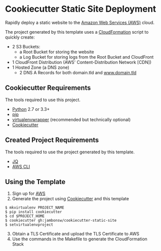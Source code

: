 # Cookiecutter Static Site Deployment

Rapidly deploy a static website to the [Amazon Web Services (AWS)](https://aws.amazon.com/) cloud.

The project generated by this template uses a [CloudFormation](https://aws.amazon.com/cloudformation/) script to quickly create:

- 2 S3 Buckets:
    - a Root Bucket for storing the website
    - a Log Bucket for storing logs from the Root Bucket and CloudFront
- 1 CloudFront Distribution (AWS' Content-Distribution Network [CDN])
- 1 Hosted Zone (a DNS zone)
    - 2 DNS A Records for both domain.tld and www.domain.tld


## Cookiecutter Requirements

The tools required to use this project.

- [Python](https://www.python.org/) 2.7 or 3.3+
- [pip](https://pip.pypa.io/)
- [virtualenvwrapper](https://pypi.python.org/pypi/virtualenvwrapper) (recommended but technically optional)
- [Cookiecutter](https://github.com/audreyr/cookiecutter)


## Created Project Requirements

The tools required to use the project generated by this template.

- [JQ](https://stedolan.github.io/jq/)
- [AWS CLI](https://pypi.python.org/pypi/awscli)


## Using the Template

1. Sign up for [AWS](http://aws.amazon.com/)
2. Generate the project using [Cookiecutter](https://github.com/audreyr/cookiecutter) and this template

```console
$ mkvirtualenv PROJECT_NAME
$ pip install cookiecutter
$ cd $PROJECT_HOME
$ cookiecutter gh:jambonsw/cookiecutter-static-site
$ setvirtualenvproject
```

3. Obtain a TLS Certificate and upload the TLS Certificate to AWS
4. Use the commands in the Makefile to generate the CloudFormation Stack
